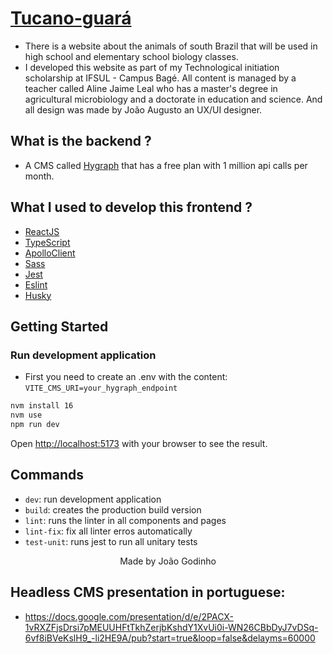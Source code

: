 # <a href="https://tucano-guara.netlify.app/">Tucano-guará</a>

- There is a website about the animals of south Brazil that will be used in high school and elementary school biology classes.
- I developed this website as part of my Technological initiation scholarship at IFSUL - Campus Bagé. All content is managed by a teacher called Aline Jaime Leal who has a master's degree in agricultural microbiology and a doctorate in education and science. And all design was made by João Augusto an UX/UI designer.

## What is the backend ?

- A CMS called <a href="https://hygraph.com/">Hygraph</a> that has a free plan with 1 million api calls per month.

## What I used to develop this frontend ?

- [ReactJS](https://reactjs.org)
- [TypeScript](https://www.typescriptlang.org)
- [ApolloClient](https://www.apollographql.com/docs/react/)
- [Sass](https://sass-lang.com/)
- [Jest](https://jestjs.io/docs/getting-started)
- [Eslint](https://eslint.org)
- [Husky](https://github.com/typicode/husky)
<!-- - [React Testing Library](https://testing-library.com/docs/react-testing-library/intro) -->

## Getting Started

### Run development application

- First you need to create an .env with the content: `VITE_CMS_URI=your_hygraph_endpoint`

```bash
nvm install 16
nvm use
npm run dev
```

Open [http://localhost:5173](http://localhost:5173) with your browser to see the result.

## Commands

- `dev`: run development application
- `build`: creates the production build version
- `lint`: runs the linter in all components and pages
- `lint-fix`: fix all linter erros automatically
- `test-unit`: runs jest to run all unitary tests

<p align="center">Made by João Godinho</p>

## Headless CMS presentation in portuguese:
- https://docs.google.com/presentation/d/e/2PACX-1vRXZFjsDrsi7pMEUUHFtTkhZerjbKshdY1XvUi0i-WN26CBbDyJ7vDSq-6vf8iBVeKslH9_-li2HE9A/pub?start=true&loop=false&delayms=60000